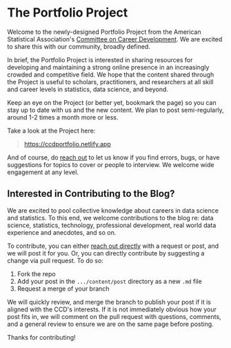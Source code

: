 # The Portfolio Project

Welcome to the newly-designed Portfolio Project from the American Statistical Association's [Committee on Career Development](https://community.amstat.org/ccd/home). We are excited to share this with our community, broadly defined. 

In brief, the Portfolio Project is interested in sharing resources for developing and maintaining a strong online presence in an increasingly crowded and competitive field. We hope that the content shared through the Project is useful to scholars, practitioners, and researchers at all skill and career levels in statistics, data science, and beyond. 

Keep an eye on the Project (or better yet, bookmark the page) so you can stay up to date with us and the new content. We plan to post semi-regularly, around 1-2 times a month more or less. 

Take a look at the Project here: 

> https://ccdportfolio.netlify.app

And of course, do [reach out](mailto:philip.waggoner@yougov.com) to let us know if you find errors, bugs, or have suggestions for topics to cover or people to interview. We welcome wide engagement at any level. 

## Interested in Contributing to the Blog?

We are excited to pool collective knowledge about careers in data science and statistics. To this end, we welcome contributions to the blog re: data science, statistics, technology, professional development, real world data experience and anecdotes, and so on. 

To contribute, you can either [reach out directly](mailto:philip.waggoner@yougov.com) with a request or post, and we will post it for you. Or, you can directly contribute by suggesting a change via pull request. To do so: 

  1. Fork the repo
  2. Add your post in the `.../content/post` directory as a new `.md` file
  3. Request a merge of your branch
 
We will quickly review, and merge the branch to publish your post if it is aligned with the CCD's interests. If it is not immediately obvious how your post fits in, we will comment on the pull request with questions, comments, and a general review to ensure we are on the same page before posting. 

Thanks for contributing!
